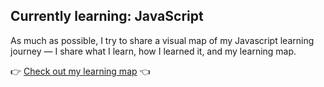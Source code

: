 ## Currently learning: JavaScript

As much as possible, I try to share a visual map of my Javascript learning journey — I share what I learn, how I learned it, and my learning map.

 👉 [Check out my learning map](https://adrianavanegas.substack.com/) 👈
 
<!--
**adriana-vanegas/adriana-vanegas** is a ✨ _special_ ✨ repository because its `README.md` (this file) appears on your GitHub profile.

Here are some ideas to get you started:

- 🔭 I’m currently working on ...
- 🌱 I’m currently learning ...
- 👯 I’m looking to collaborate on ...
- 🤔 I’m looking for help with ...
- 💬 Ask me about ...
- 📫 How to reach me: ...
- 😄 Pronouns: ...
- ⚡ Fun fact: ...
-->

